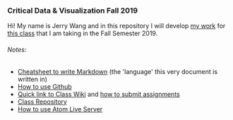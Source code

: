 ### Critical Data & Visualization Fall 2019

Hi! My name is Jerry Wang and in this repository I will develop [my work](my-work) for [this class](https://github.com/leoneckert/cdv-fall19) that I am taking in the Fall Semester 2019.


###### Notes:

- [Cheatsheet to write Markdown](https://guides.github.com/features/mastering-markdown/) (the 'language' this very document is written in)
- [How to use Github](https://github.com/leoneckert/cdv-fall19/tree/master/coding-foundation#pushing-changes-to-your-remote-github-repository)
- [Quick link to Class Wiki](https://github.com/leoneckert/cdv-fall19/wiki) and [how to submit assignments](https://github.com/leoneckert/cdv-fall19/tree/master/other/how-to-submit-assigments)
- [Class Repository](https://github.com/leoneckert/cdv-fall19)
- [How to use Atom Live Server](https://github.com/leoneckert/cdv-fall19/tree/master/coding-foundation#opening-atom-live-server)
